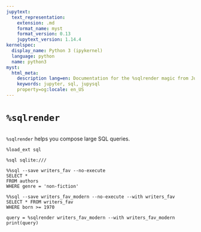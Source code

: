 ```yaml
---
jupytext:
  text_representation:
    extension: .md
    format_name: myst
    format_version: 0.13
    jupytext_version: 1.14.4
kernelspec:
  display_name: Python 3 (ipykernel)
  language: python
  name: python3
myst:
  html_meta:
    description lang=en: Documentation for the %sqlrender magic from JupySQL
    keywords: jupyter, sql, jupysql
    property=og:locale: en_US
---
```


# `%sqlrender`

```{versionadded} 0.4.3
```

`%sqlrender` helps you compose large SQL queries.

```{code-cell} ipython3
%load_ext sql
```

```{code-cell} ipython3
%sql sqlite:///
```

```{code-cell} ipython3
%%sql --save writers_fav --no-execute
SELECT *
FROM authors
WHERE genre = 'non-fiction'
```

```{code-cell} ipython3
%%sql --save writers_fav_modern --no-execute --with writers_fav
SELECT * FROM writers_fav
WHERE born >= 1970
```

```{code-cell} ipython3
query = %sqlrender writers_fav_modern --with writers_fav_modern
print(query)
```

